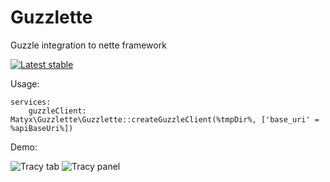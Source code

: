 # Guzzlette
Guzzle integration to nette framework

[![Latest stable](https://img.shields.io/packagist/v/matyx/guzzlette.svg)](https://packagist.org/packages/matyx/guzzlette)

Usage:

```
services:
	guzzleClient: Matyx\Guzzlette\Guzzlette::createGuzzleClient(%tmpDir%, ['base_uri' = %apiBaseUri%])
```


Demo:

![Tracy tab](https://raw.githubusercontent.com/matyx/Guzzlette/master/docs/guzzleta-tab.png?token=AHlnAZmc1MSg4bMnZ8u2bpr4Aawt3sfKks5XK5JrwA%3D%3D)
![Tracy panel](https://raw.githubusercontent.com/matyx/Guzzlette/master/docs/guzzlete-panel.png?token=AHlnAUE7Eh0ZHL9uHyQ-d9hmE-fFK7zbks5XK5KQwA%3D%3D)

